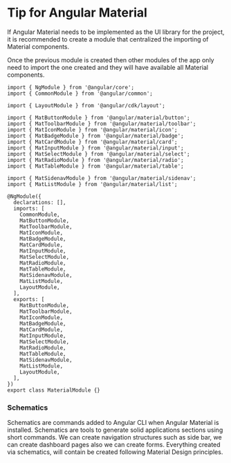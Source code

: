 # Tip for Angular Material

If Angular Material needs to be implemented as the UI library for the project, it is recommended to create a module that centralized the importing of Material components.

Once the previous module is created then other modules of the app only need to import the one created and they will have available all Material components.

```text
import { NgModule } from '@angular/core';
import { CommonModule } from '@angular/common';

import { LayoutModule } from '@angular/cdk/layout';

import { MatButtonModule } from '@angular/material/button';
import { MatToolbarModule } from '@angular/material/toolbar';
import { MatIconModule } from '@angular/material/icon';
import { MatBadgeModule } from '@angular/material/badge';
import { MatCardModule } from '@angular/material/card';
import { MatInputModule } from '@angular/material/input';
import { MatSelectModule } from '@angular/material/select';
import { MatRadioModule } from '@angular/material/radio';
import { MatTableModule } from '@angular/material/table';

import { MatSidenavModule } from '@angular/material/sidenav';
import { MatListModule } from '@angular/material/list';

@NgModule({
  declarations: [],
  imports: [
    CommonModule,
    MatButtonModule,
    MatToolbarModule,
    MatIconModule,
    MatBadgeModule,
    MatCardModule,
    MatInputModule,
    MatSelectModule,
    MatRadioModule,
    MatTableModule,
    MatSidenavModule,
    MatListModule,
    LayoutModule,
  ],
  exports: [
    MatButtonModule,
    MatToolbarModule,
    MatIconModule,
    MatBadgeModule,
    MatCardModule,
    MatInputModule,
    MatSelectModule,
    MatRadioModule,
    MatTableModule,
    MatSidenavModule,
    MatListModule,
    LayoutModule,
  ],
})
export class MaterialModule {}

```

### Schematics

Schematics are commands added to Angular CLI when Angular Material is installed. Schematics are tools to generate solid applications sections using short commands. We can create navigation structures such as side bar, we can create dashboard pages also we can create forms. Everything created via schematics, will contain be created following Material Design principles.

